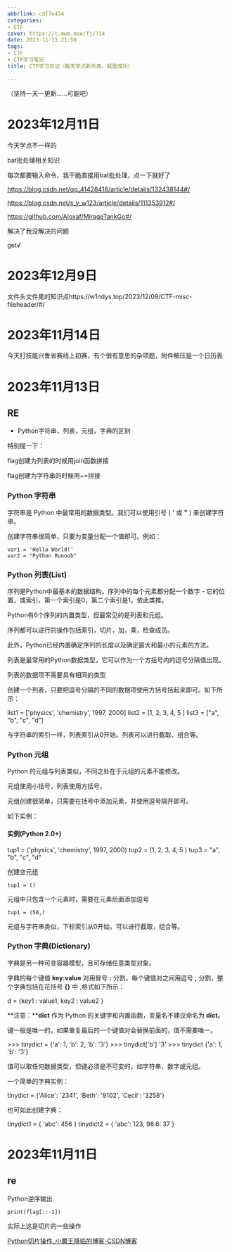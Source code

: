 ```yaml
---
abbrlink: cdf7e434
categories:
- CTF
cover: https://t.mwm.moe/fj/?14
date: 2023-11-11 21:50
tags:
- CTF
- CTF学习笔记
title: CTF学习日记（每天学点新东西，就是成功）

---
```


（坚持一天一更新……可能吧）

# 2023年12月11日

今天学点不一样的

bat批处理相关知识

每次都要输入命令，我干脆直接用bat批处理，点一下就好了

https://blog.csdn.net/qq_41428418/article/details/132438144#/

https://blog.csdn.net/s_y_w123/article/details/111353912#/

https://github.com/Aloxaf/MirageTankGo#/

解决了我没解决的问题

get√

# 2023年12月9日

文件头文件尾的知识点https://w1ndys.top/2023/12/09/CTF-misc-fileheader/#/

# 2023年11月14日

今天打技能兴鲁省赛线上初赛，有个很有意思的杂项题，附件解压是一个日历表

# 2023年11月13日

## RE

- Python字符串，列表，元组，字典的区别

特别提一下：

flag创建为列表的时候用join函数拼接

flag创建为字符串的时候用+=拼接

### Python 字符串

字符串是 Python 中最常用的数据类型。我们可以使用引号 ( **'** 或 **"** ) 来创建字符串。

创建字符串很简单，只要为变量分配一个值即可。例如：

```
var1 = 'Hello World!'
var2 = "Python Runoob"
```

### Python 列表(List)

序列是Python中最基本的数据结构。序列中的每个元素都分配一个数字 - 它的位置，或索引，第一个索引是0，第二个索引是1，依此类推。

Python有6个序列的内置类型，但最常见的是列表和元组。

序列都可以进行的操作包括索引，切片，加，乘，检查成员。

此外，Python已经内置确定序列的长度以及确定最大和最小的元素的方法。

列表是最常用的Python数据类型，它可以作为一个方括号内的逗号分隔值出现。

列表的数据项不需要具有相同的类型

创建一个列表，只要把逗号分隔的不同的数据项使用方括号括起来即可。如下所示：

list1 = ['physics', 'chemistry', 1997, 2000] list2 = [1, 2, 3, 4, 5 ] list3 = ["a", "b", "c", "d"]

与字符串的索引一样，列表索引从0开始。列表可以进行截取、组合等。

### Python 元组

Python 的元组与列表类似，不同之处在于元组的元素不能修改。

元组使用小括号，列表使用方括号。

元组创建很简单，只需要在括号中添加元素，并使用逗号隔开即可。

如下实例：

#### 实例(Python 2.0+)

tup1 = ('physics', 'chemistry', 1997, 2000) tup2 = (1, 2, 3, 4, 5 ) tup3 = "a", "b", "c", "d"

创建空元组

```
tup1 = ()
```

元组中只包含一个元素时，需要在元素后面添加逗号

```
tup1 = (50,)
```

元组与字符串类似，下标索引从0开始，可以进行截取，组合等。

### Python 字典(Dictionary)

字典是另一种可变容器模型，且可存储任意类型对象。

字典的每个键值 **key:value** 对用冒号 **:** 分割，每个键值对之间用逗号 **,** 分割，整个字典包括在花括号 **{}** 中 ,格式如下所示：

d = {key1 : value1, key2 : value2 }

**注意：****dict** 作为 Python 的关键字和内置函数，变量名不建议命名为 **dict**。

键一般是唯一的，如果重复最后的一个键值对会替换前面的，值不需要唯一。

\>>> tinydict = {'a': 1, 'b': 2, 'b': '3'}
\>>> tinydict['b']
'3'
\>>> tinydict
{'a': 1, 'b': '3'}

值可以取任何数据类型，但键必须是不可变的，如字符串，数字或元组。

一个简单的字典实例：

tinydict = {'Alice': '2341', 'Beth': '9102', 'Cecil': '3258'}

也可如此创建字典：

tinydict1 = { 'abc': 456 } tinydict2 = { 'abc': 123, 98.6: 37 }

# 2023年11月11日

## re

Python逆序输出

```
print(flag[::-1])
```

实际上这是切片的一些操作

[Python切片操作_小魔王降临的博客-CSDN博客](https://blog.csdn.net/qq_30460949/article/details/118888961)
